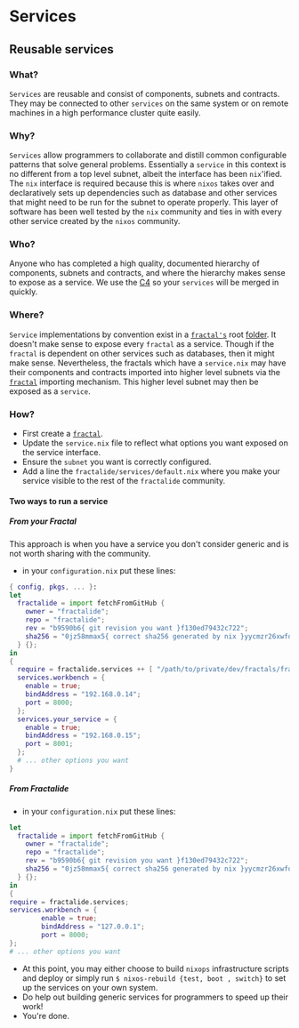 # Services

## Reusable services

### What?

`Services` are reusable and consist of components, subnets and contracts. They may be connected to other `services` on the same system or on remote machines in a high performance cluster quite easily.

### Why?

`Services` allow programmers to collaborate and distill common configurable patterns that solve general problems.
Essentially a `service` in this context is no different from a top level subnet, albeit the interface has been `nix`'ified. The `nix` interface is required because this is where `nixos` takes over and declaratively sets up dependencies such as database
and other services that might need to be run for the subnet to operate properly. This layer of software has been well tested by the `nix` community and ties in with every other service created by the `nixos` community.

### Who?

Anyone who has completed a high quality, documented hierarchy of components, subnets and contracts, and where the hierarchy makes sense to expose as a service. We use the [C4](../CONTRIBUTING.md) so your `services` will be merged in quickly.

### Where?

`Service` implementations by convention exist in a [`fractal's`](../fractals/README.md) root [folder](https://github.com/fractalide/fractal_workbench/blob/master/service.nix). It doesn't make sense to expose every `fractal` as a service. Though if the `fractal` is dependent on other services such as databases, then it might make sense. Nevertheless, the fractals which have a `service.nix` may have their components and contracts imported into higher level subnets via the [`fractal`](../fractals/README.md) importing mechanism. This higher level subnet may then be exposed as a `service`.

### How?

* First create a [`fractal`](../fractals/README.md).
* Update the `service.nix` file to reflect what options you want exposed on the service interface.
* Ensure the `subnet` you want is correctly configured.
* Add a line the `fractalide/services/default.nix` where you make your service visible to the rest of the `fractalide` community.

#### Two ways to run a service
##### From your Fractal

This approach is when you have a service you don't consider generic and is not worth sharing with the community.

* in your `configuration.nix` put these lines:

``` nix
{ config, pkgs, ... }:
let
  fractalide = import fetchFromGitHub {
    owner = "fractalide";
    repo = "fractalide";
    rev = "b9590b6{ git revision you want }f130ed79432c722";
    sha256 = "0jz58mmax5{ correct sha256 generated by nix }yycmzr26xwfqa";
  } {};
in
{
  require = fractalide.services ++ [ "/path/to/private/dev/fractals/fractal_your_fractal/service.nix" ];
  services.workbench = {
    enable = true;
    bindAddress = "192.168.0.14";
    port = 8000;
  };
  services.your_service = {
    enable = true;
    bindAddress = "192.168.0.15";
    port = 8001;
  };
  # ... other options you want
}
```
##### From Fractalide

* in your `configuration.nix` put these lines:

``` nix
let
  fractalide = import fetchFromGitHub {
    owner = "fractalide";
    repo = "fractalide";
    rev = "b9590b6{ git revision you want }f130ed79432c722";
    sha256 = "0jz58mmax5{ correct sha256 generated by nix }yycmzr26xwfqa";
  } {};
in
{
require = fractalide.services;
services.workbench = {
        enable = true;
        bindAddress = "127.0.0.1";
        port = 8000;
};
# ... other options you want
```

* At this point, you may either choose to build `nixops` infrastructure scripts and deploy or simply run `$ nixos-rebuild {test, boot , switch}` to set up the services on your own system.
* Do help out building generic services for programmers to speed up their work!
* You're done.
